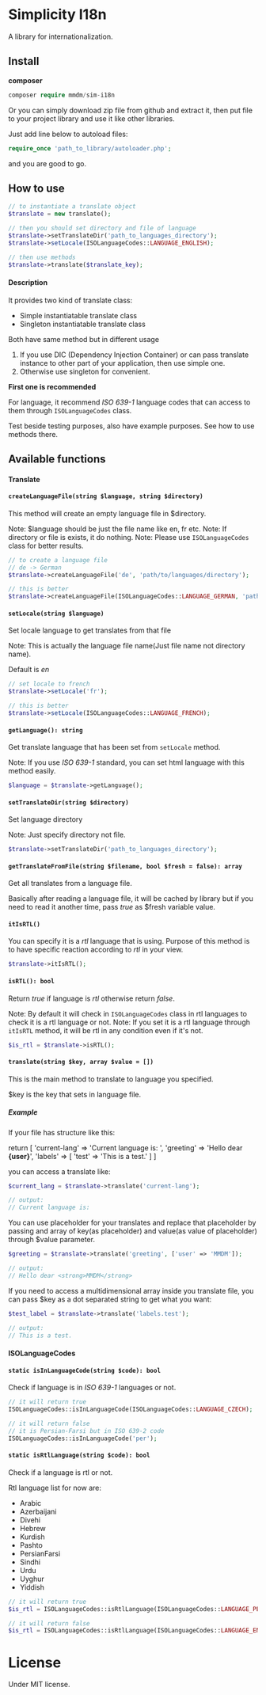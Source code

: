 # Simplicity I18n
A library for internationalization.

## Install
**composer**
```php 
composer require mmdm/sim-i18n
```

Or you can simply download zip file from github and extract it, 
then put file to your project library and use it like other libraries.

Just add line below to autoload files:

```php
require_once 'path_to_library/autoloader.php';
```

and you are good to go.

## How to use
```php
// to instantiate a translate object
$translate = new translate();

// then you should set directory and file of language
$translate->setTranslateDir('path_to_languages_directory');
$translate->setLocale(ISOLanguageCodes::LANGUAGE_ENGLISH);

// then use methods
$translate->translate($translate_key);
```

#### Description

It provides two kind of translate class:

- Simple instantiatable translate class
- Singleton instantiatable translate class

Both have same method but in different usage

1. If you use DIC (Dependency Injection Container) or can 
pass translate instance to other part of your application, 
then use simple one.
2. Otherwise use singleton for convenient.

**First one is recommended**

For language, it recommend *ISO 639-1* language codes that can 
access to them through `ISOLanguageCodes` class.

Test beside testing purposes, also have example purposes. See 
how to use methods there.

## Available functions

#### Translate

#### `createLanguageFile(string $language, string $directory)`

This method will create an empty language file in $directory.

Note: $language should be just the file name like en, fr etc.
Note: If directory or file is exists, it do nothing.
Note: Please use `ISOLanguageCodes` class for better results.

```php
// to create a language file
// de -> German
$translate->createLanguageFile('de', 'path/to/languages/directory');

// this is better
$translate->createLanguageFile(ISOLanguageCodes::LANGUAGE_GERMAN, 'path/to/languages/directory');
```

#### `setLocale(string $language)`

Set locale language to get translates from that file

Note: This is actually the language file name(Just file 
name not directory name).

Default is *en*

```php
// set locale to french
$translate->setLocale('fr');

// this is better
$translate->setLocale(ISOLanguageCodes::LANGUAGE_FRENCH);
```

#### `getLanguage(): string`

Get translate language that has been set from `setLocale` method.

Note: If you use *ISO 639-1* standard, you can set html language with 
this method easily.

```php
$language = $translate->getLanguage();
```

#### `setTranslateDir(string $directory)`

Set language directory

Note: Just specify directory not file.

```php
$translate->setTranslateDir('path_to_languages_directory');
```

#### `getTranslateFromFile(string $filename, bool $fresh = false): array`

Get all translates from a language file.

Basically after reading a language file, it will be cached by library 
but if you need to read it another time, pass *true* as $fresh 
variable value.

#### `itIsRTL()`

You can specify it is a *rtl* language that is using. Purpose of 
this method is to have specific reaction according to *rtl* in 
your view.

```php
$translate->itIsRTL();
```

#### `isRTL(): bool`

Return *true* if language is *rtl* otherwise return *false*.

Note: By default it will check in `ISOLanguageCodes` class in 
rtl languages to check it is a rtl language or not.
Note: If you set it is a rtl language through `itIsRTL` method, it 
will be rtl in any condition even if it's not.

```php
$is_rtl = $translate->isRTL();
```

#### `translate(string $key, array $value = [])`

This is the main method to translate to language you specified.

$key is the key that sets in language file.

##### Example

If your file has structure like this:

return [
    'current-lang' => 'Current language is: ',
    'greeting' => 'Hello dear <strong>{user}</strong>',
    'labels' => [
        'test' => 'This is a test.'
    ]
]

you can access a translate like:

```php
$current_lang = $translate->translate('current-lang');

// output:
// Current language is: 
```

You can use placeholder for your translates and replace that 
placeholder by passing and array of key(as placeholder) and value(as 
value of placeholder) through $value parameter.

```php
$greeting = $translate->translate('greeting', ['user' => 'MMDM']);

// output:
// Hello dear <strong>MMDM</strong>
```
If you need to access a multidimensional array inside you translate 
file, you can pass $key as a dot separated string to get what you want:

```php
$test_label = $translate->translate('labels.test');

// output:
// This is a test.
```

#### ISOLanguageCodes

#### `static isInLanguageCode(string $code): bool`

Check if language is in *ISO 639-1* languages or not.

```php
// it will return true
ISOLanguageCodes::isInLanguageCode(ISOLanguageCodes::LANGUAGE_CZECH);

// it will return false
// it is Persian-Farsi but in ISO 639-2 code
ISOLanguageCodes::isInLanguageCode('per');
```

#### `static isRtlLanguage(string $code): bool`

Check if a language is rtl or not.

Rtl language list for now are:

- Arabic
- Azerbaijani
- Divehi
- Hebrew
- Kurdish
- Pashto
- PersianFarsi
- Sindhi
- Urdu
- Uyghur
- Yiddish

```php
// it will return true
$is_rtl = ISOLanguageCodes::isRtlLanguage(ISOLanguageCodes::LANGUAGE_PERSIAN_FARSI);

// it will return false
$is_rtl = ISOLanguageCodes::isRtlLanguage(ISOLanguageCodes::LANGUAGE_ENGLISH);
```

# License
Under MIT license.
